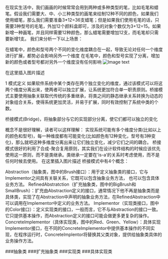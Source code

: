在现实生活中，我们画画的时候常常会用到两种或多种类型的笔，比如毛笔和蜡笔。假设我们需要大、中、小三种类型的画笔来绘制12种不同的颜色，如果我们使用蜡笔，那么我们需要准备3*12=36支蜡笔；但是如果我们使用毛笔的话，只需要3种型号的毛笔，外加12个颜料盒即可，涉及的对象个数仅为3+12=15。如果新增一种画笔，并且同样需要12种颜色，那么蜡笔需要增加12支，而毛笔却只需要新增1支。
我们来分析一下以上场景：

在蜡笔中，颜色和型号两个不同的变化维度耦合在一起，导致无论对任何一个维度进行扩展，都势必会影响另外一个维度
在毛笔中，颜色和型号实现了分离，增加新的颜色或者型号都对另外一个维度没有任何影响
![Image text](https://www.pianshen.com/images/105/a94930f34a4dee16b554207d2e69f1b1.png)

在这里插入图片描述

1 模式定义
如果软件系统中某个类存在两个独立变化的维度，通过该模式可以将这两个维度分离出来，使两者可以独立扩展，让系统更加符合单一职责原则。桥接模式主要使用抽象关联取代传统的多重继承，将类之间的静态继承关系转换为动态的对象组合关系，使得系统更加灵活，并易于扩展，同时有效控制了系统中类的个数。

桥接模式(Bridge)，将抽象部分与它的实现部分分离，使它们都可以独立的变化

概念不是很好理解，读者可以这样理解：
实现系统可能有多个维度分类(比如以上的颜色和型号)，每一种维度都有可能变化(比如颜色有12种变化，型号有3种变化)，那么就吧这种多维度分离出来让它们独立变化，减少它们之间的耦合。
桥接模式很好的利用了合成-聚合复用原则，其实我们在设计软件结构的时候应该优先使用这一原则，而不是类继承。类继承一定要在‘is-a’的关系时考虑使用，而不是任何时候去使用。
在这里插入图片描述
桥接模式中有4个概念：

Abstraction（抽象类，图中的Brush接口）：用于定义抽象类的接口，它与Implementor之间具有关联关系，它既可以包含抽象业务方法， 也可以包含具体业务方法。
RefinedAbstratction（扩充抽象类，图中的BigBrush和SmallBrush）：扩充由Abstraction定义的接口，通常情况下他不再是抽象类而是具体类，实现了在Abstraction中声明的抽象业务方法，在RefinedAbstraction中可以调用在Implementor中定义的业务方法。
Implementor（实现类接口，图中的Color接口）：定义实现类的接口，一般而言，它不与Abstraction的接口一致。它只提供基本操作，而Abstraction定义的接口可能会做更多更复杂的操作。
ConcreteImplementor（具体实现类，图中的Red、Green、Yellow）：具体实现Implementor接口，在不同的ConcreteImplementor中提供基本操作的不同实现，在程序运行时，ConcreteImplentor将替换其父类对象，提供给抽象类具体的业务操作方法。


###抽象类
###扩充抽象类
###实现类
###具体实现类